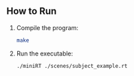 ## How to Run

1. Compile the program:
	```bash
	make
	```

2. Run the executable:
	```bash
	./miniRT ./scenes/subject_example.rt
	```
